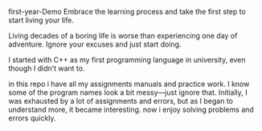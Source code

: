 first-year-Demo
Embrace the learning process and take the first step to start living your life.

Living decades of a boring life is worse than experiencing one day of adventure. Ignore your excuses and just start doing.


I started with C++ as my first programming language in university, even though I didn’t want to.

in this repo i have all my assignments manuals and practice work. 
I know some of the program names look a bit messy—just ignore that. 
Initially, I was exhausted by a lot of assignments and errors, but as I began to understand more, it became interesting. now i enjoy solving problems and errors quickly.

